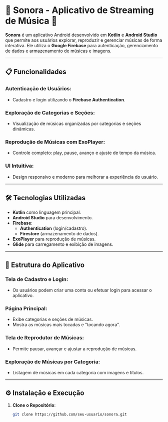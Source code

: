 # 🎵 Sonora - Aplicativo de Streaming de Música 🎵

**Sonora** é um aplicativo Android desenvolvido em **Kotlin** e **Android Studio** que permite aos usuários explorar, reproduzir e gerenciar músicas de forma interativa. Ele utiliza o **Google Firebase** para autenticação, gerenciamento de dados e armazenamento de músicas e imagens.

---

## 📋 Funcionalidades

### Autenticação de Usuários:
- Cadastro e login utilizando o **Firebase Authentication**.

### Exploração de Categorias e Seções:
- Visualização de músicas organizadas por categorias e seções dinâmicas.

### Reprodução de Músicas com ExoPlayer:
- Controle completo: play, pause, avanço e ajuste de tempo da música.

### UI Intuitiva:
- Design responsivo e moderno para melhorar a experiência do usuário.

---

## 🛠️ Tecnologias Utilizadas

- **Kotlin** como linguagem principal.
- **Android Studio** para desenvolvimento.
- **Firebase**:
  - **Authentication** (login/cadastro).
  - **Firestore** (armazenamento de dados).
- **ExoPlayer** para reprodução de músicas.
- **Glide** para carregamento e exibição de imagens.

---

## 📱 Estrutura do Aplicativo

### Tela de Cadastro e Login:
- Os usuários podem criar uma conta ou efetuar login para acessar o aplicativo.

### Página Principal:
- Exibe categorias e seções de músicas.
- Mostra as músicas mais tocadas e "tocando agora".

### Tela de Reprodutor de Músicas:
- Permite pausar, avançar e ajustar a reprodução de músicas.

### Exploração de Músicas por Categoria:
- Listagem de músicas em cada categoria com imagens e títulos.

---

## ⚙️ Instalação e Execução

1. **Clone o Repositório**:
   ```bash
   git clone https://github.com/seu-usuario/sonora.git
